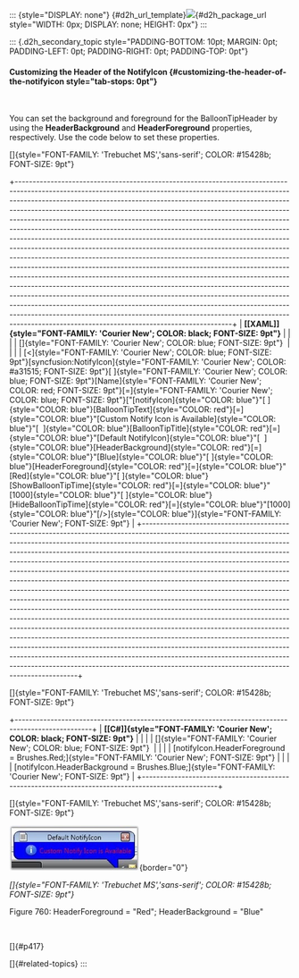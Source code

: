 ::: {style="DISPLAY: none"}
[](ms-xhelp:///?Id=d2h_url_template){#d2h_url_template}![](!package_url!){#d2h_package_url style="WIDTH: 0px; DISPLAY: none; HEIGHT: 0px"}
:::

::: {.d2h_secondary_topic style="PADDING-BOTTOM: 10pt; MARGIN: 0pt; PADDING-LEFT: 0pt; PADDING-RIGHT: 0pt; PADDING-TOP: 0pt"}
#### Customizing the Header of the NotifyIcon {#customizing-the-header-of-the-notifyicon style="tab-stops: 0pt"}

 

You can set the background and foreground for the BalloonTipHeader by using the **HeaderBackground** and **HeaderForeground** properties, respectively. Use the code below to set these properties.

[]{style="FONT-FAMILY: 'Trebuchet MS','sans-serif'; COLOR: #15428b; FONT-SIZE: 9pt"} 

+------------------------------------------------------------------------------------------------------------------------------------------------------------------------------------------------------------------------------------------------------------------------------------------------------------------------------------------------------------------------------------------------------------------------------------------------------------------------------------------------------------------------------------------------------------------------------------------------------------------------------------------------------------------------------------------------------------------------------------------------------------------------------------------------------------------------------------------------------------------------------------------------------------------------------------------------------------------------------------------------------------------------------------------------------------------------------------------------------------------------------------------------------------------------------------------------------------------------------------------------------------------------------+
| **[\[XAML\]]{style="FONT-FAMILY: 'Courier New'; COLOR: black; FONT-SIZE: 9pt"}**                                                                                                                                                                                                                                                                                                                                                                                                                                                                                                                                                                                                                                                                                                                                                                                                                                                                                                                                                                                                                                                                                                                                                                                             |
|                                                                                                                                                                                                                                                                                                                                                                                                                                                                                                                                                                                                                                                                                                                                                                                                                                                                                                                                                                                                                                                                                                                                                                                                                                                                              |
| []{style="FONT-FAMILY: 'Courier New'; COLOR: blue; FONT-SIZE: 9pt"}                                                                                                                                                                                                                                                                                                                                                                                                                                                                                                                                                                                                                                                                                                                                                                                                                                                                                                                                                                                                                                                                                                                                                                                                          |
|                                                                                                                                                                                                                                                                                                                                                                                                                                                                                                                                                                                                                                                                                                                                                                                                                                                                                                                                                                                                                                                                                                                                                                                                                                                                              |
| [\<]{style="FONT-FAMILY: 'Courier New'; COLOR: blue; FONT-SIZE: 9pt"}[syncfusion:NotifyIcon]{style="FONT-FAMILY: 'Courier New'; COLOR: #a31515; FONT-SIZE: 9pt"}[ ]{style="FONT-FAMILY: 'Courier New'; COLOR: blue; FONT-SIZE: 9pt"}[Name]{style="FONT-FAMILY: 'Courier New'; COLOR: red; FONT-SIZE: 9pt"}[=]{style="FONT-FAMILY: 'Courier New'; COLOR: blue; FONT-SIZE: 9pt"}[\"[notifyIcon]{style="COLOR: blue"}\"[ ]{style="COLOR: blue"}[BalloonTipText]{style="COLOR: red"}[=]{style="COLOR: blue"}\"[Custom Notify Icon is Available]{style="COLOR: blue"}\"[  ]{style="COLOR: blue"}[BalloonTipTitle]{style="COLOR: red"}[=]{style="COLOR: blue"}\"[Default NotifyIcon]{style="COLOR: blue"}\"[  ]{style="COLOR: blue"}[HeaderBackground]{style="COLOR: red"}[=]{style="COLOR: blue"}\"[Blue]{style="COLOR: blue"}\"[ ]{style="COLOR: blue"}[HeaderForeground]{style="COLOR: red"}[=]{style="COLOR: blue"}\"[Red]{style="COLOR: blue"}\"[ ]{style="COLOR: blue"}[ShowBalloonTipTime]{style="COLOR: red"}[=]{style="COLOR: blue"}\"[1000]{style="COLOR: blue"}\"[ ]{style="COLOR: blue"}[HideBalloonTipTime]{style="COLOR: red"}[=]{style="COLOR: blue"}\"[1000]{style="COLOR: blue"}\"[/\>]{style="COLOR: blue"}]{style="FONT-FAMILY: 'Courier New'; FONT-SIZE: 9pt"} |
+------------------------------------------------------------------------------------------------------------------------------------------------------------------------------------------------------------------------------------------------------------------------------------------------------------------------------------------------------------------------------------------------------------------------------------------------------------------------------------------------------------------------------------------------------------------------------------------------------------------------------------------------------------------------------------------------------------------------------------------------------------------------------------------------------------------------------------------------------------------------------------------------------------------------------------------------------------------------------------------------------------------------------------------------------------------------------------------------------------------------------------------------------------------------------------------------------------------------------------------------------------------------------+

[]{style="FONT-FAMILY: 'Trebuchet MS','sans-serif'; COLOR: #15428b; FONT-SIZE: 9pt"} 

+---------------------------------------------------------------------------------------------------+
| **[\[C#\]]{style="FONT-FAMILY: 'Courier New'; COLOR: black; FONT-SIZE: 9pt"}**                    |
|                                                                                                   |
| []{style="FONT-FAMILY: 'Courier New'; COLOR: blue; FONT-SIZE: 9pt"}                               |
|                                                                                                   |
| [notifyIcon.HeaderForeground = Brushes.Red;]{style="FONT-FAMILY: 'Courier New'; FONT-SIZE: 9pt"}  |
|                                                                                                   |
| [notifyIcon.HeaderBackground = Brushes.Blue;]{style="FONT-FAMILY: 'Courier New'; FONT-SIZE: 9pt"} |
+---------------------------------------------------------------------------------------------------+

[]{style="FONT-FAMILY: 'Trebuchet MS','sans-serif'; COLOR: #15428b; FONT-SIZE: 9pt"} 

![](ImagesExt/image30_668.jpg){border="0"}

*[]{style="FONT-FAMILY: 'Trebuchet MS','sans-serif'; COLOR: #15428b; FONT-SIZE: 9pt"}* 

Figure 760: HeaderForeground = \"Red\"; HeaderBackground = \"Blue\"

 

[]{#p417} 

[]{#related-topics}
:::
